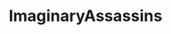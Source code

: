 ---
title: ImaginaryAssassins
crosslinks:
- ImaginaryTamriel
- ImaginaryGatherings
- imaginarycosmere
---